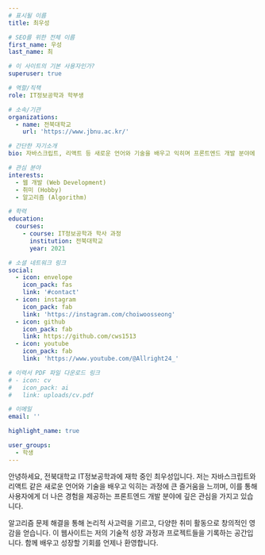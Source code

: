 ```yaml
---
# 표시될 이름
title: 최우성

# SEO를 위한 전체 이름
first_name: 우성
last_name: 최

# 이 사이트의 기본 사용자인가?
superuser: true

# 역할/직책
role: IT정보공학과 학부생

# 소속/기관
organizations:
  - name: 전북대학교
    url: 'https://www.jbnu.ac.kr/'

# 간단한 자기소개
bio: 자바스크립트, 리액트 등 새로운 언어와 기술을 배우고 익히며 프론트엔드 개발 분야에 깊은 관심을 가지고 있습니다.

# 관심 분야
interests:
  - 웹 개발 (Web Development)
  - 취미 (Hobby)
  - 알고리즘 (Algorithm)

# 학력
education:
  courses:
    - course: IT정보공학과 학사 과정
      institution: 전북대학교
      year: 2021

# 소셜 네트워크 링크
social:
  - icon: envelope
    icon_pack: fas
    link: '#contact'
  - icon: instagram
    icon_pack: fab
    link: 'https://instagram.com/choiwoosseong' 
  - icon: github
    icon_pack: fab
    link: https://github.com/cws1513 
  - icon: youtube
    icon_pack: fab
    link: 'https://www.youtube.com/@Allright24_'

# 이력서 PDF 파일 다운로드 링크
# - icon: cv
#   icon_pack: ai
#   link: uploads/cv.pdf

# 이메일
email: ''

highlight_name: true

user_groups:
  - 학생
---
```


안녕하세요, 전북대학교 IT정보공학과에 재학 중인 최우성입니다. 저는 자바스크립트와 리액트 같은 새로운 언어와 기술을 배우고 익히는 과정에 큰 즐거움을 느끼며, 이를 통해 사용자에게 더 나은 경험을 제공하는 프론트엔드 개발 분야에 깊은 관심을 가지고 있습니다.

알고리즘 문제 해결을 통해 논리적 사고력을 기르고, 다양한 취미 활동으로 창의적인 영감을 얻습니다. 이 웹사이트는 저의 기술적 성장 과정과 프로젝트들을 기록하는 공간입니다. 함께 배우고 성장할 기회를 언제나 환영합니다.